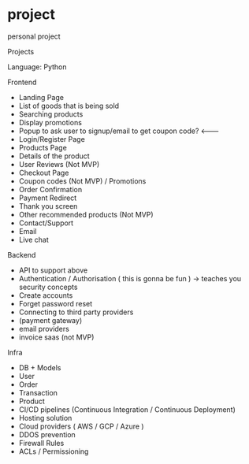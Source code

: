 # project
personal project

Projects

Language: Python

Frontend
- Landing Page
- List of goods that is being sold
- Searching products
- Display promotions
- Popup to ask user to signup/email to get coupon code? <---
- Login/Register Page
- Products Page
- Details of the product
- User Reviews (Not MVP)
- Checkout Page
- Coupon codes (Not MVP) / Promotions
- Order Confirmation
- Payment Redirect
- Thank you screen
- Other recommended products (Not MVP)
- Contact/Support
- Email
- Live chat

Backend
- API to support above
- Authentication / Authorisation ( this is gonna be fun ) -> teaches you security concepts
- Create accounts
- Forget password reset
- Connecting to third party providers
- (payment gateway)
- email providers
- invoice saas (not MVP)

Infra
- DB + Models
- User
- Order
- Transaction
- Product
- CI/CD pipelines (Continuous Integration / Continuous Deployment)
- Hosting solution
- Cloud providers ( AWS / GCP / Azure )
- DDOS prevention
- Firewall Rules
- ACLs / Permissioning
